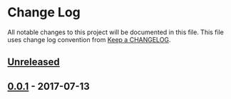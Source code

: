 # Change Log
All notable changes to this project will be documented in this file.
This file uses change log convention from [Keep a CHANGELOG](http://keepachangelog.com).

## [Unreleased]


## [0.0.1] - 2017-07-13


[Unreleased]: https://github.com/hadenlabs/ansible-role-activemq/compare/0.0.1...HEAD
[0.0.1]: https://github.com/hadenlabs/ansible-role-activemq/compare/0.0.0...0.0.1

[CHANGELOG.md]: CHANGELOG.md
[CONTRIBUTING.md]: CONTRIBUTING.md
[LICENCE]: LICENCE
[README.md]: README.md
